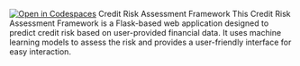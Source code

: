 [![Open in Codespaces](https://classroom.github.com/assets/launch-codespace-7f7980b617ed060a017424585567c406b6ee15c891e84e1186181d67ecf80aa0.svg)](https://classroom.github.com/open-in-codespaces?assignment_repo_id=14971471)
Credit Risk Assessment Framework
This Credit Risk Assessment Framework is a Flask-based web application designed to predict credit risk based on user-provided financial data. It uses machine learning models to assess the risk and provides a user-friendly interface for easy interaction.
